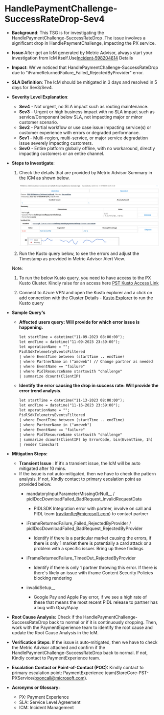 # HandlePaymentChallenge-SuccessRateDrop-Sev4

* __Background__: This TSG is for investigating the HandlePaymentChallenge-SuccessRateDrop .The issue involves a significant drop in HandlePaymentChallenge, impacting the PX service.

* __Issue__:After get an IcM generated by Metric Advisor, always start your investigation from IcM itself.Use[Incident-598204814](https://portal.microsofticm.com/imp/v5/incidents/details/598204814/summary) Details

* __Impact__: We've noticed that HandlePaymentChallenge-SuccessRateDrop due to "iFrameReturnedFailure_Failed_RejectedByProvider" error.

* __SLA Definition__: The IcM should be mitigated in 3 days and resolved in 5 days for Sev3/Sev4.

* __Severity Level Explanation__:
    * __Sev4__ - Not urgent, no SLA impact such as routing maintenance.
    * __Sev3__ - Urgent or high business impact with no SLA impact such as service/Component below SLA, not impacting major or minor customer scenario.
    * __Sev2__ - Partial workflow or use case issue impacting service(s) or customer experience with errors or degraded performance.
    * __Sev1__ - Multi-region, multi-service, or major service degradation issue severely impacting customers.
    * __Sev0__ - Entire platform globally offline, with no workaround, directly impacting customers or an entire channel.
    
* __Steps to Investigate__:
    1. Check the details that are provided by Metric Advisor Summary in the ICM as shown below.

        ![alt text](Images/MetricAdvisor.png) 

    2. Run the Kusto query below, to see the errors and adjust the Timestamp as provided in Metric Advisor Alert View.

    Note:
        
    1. To run the below Kusto query, you need to have access to the PX Kusto Cluster. Kindly raise for an access here [PST Kusto Access Link](https://myaccess.microsoft.com/@microsoft.onmicrosoft.com#/access-packages/7fbe9cb6-00f3-4c98-9ed0-c9ff140f0f58)

     2. Connect to Azure VPN and open the Kusto explorer and a click on add connection with the Cluster Details - [Kusto Explorer](https://pst.kusto.windows.net)  to run the Kusto query

* __Sample Query's__
    * __Affected users query: Will provide for which error issue is happening.__

        ```
        let startTime = datetime("11-09-2023 08:00:00");
        let endTime = datetime("11-09-2023 23:59:00");
        let operationName = "";
        PidlSdkTelemetryEventsFiltered
        | where EventTime between (startTime .. endTime)
        | where PartnerName in ("amcweb") // Change partner as needed
        | where EventName == "failure"
        | where PidlResourceName startswith "challenge"
        | summarize dcount(ClientIP)
        ```
    * __Identify the error causing the drop in success rate: Will provide the error trend analysis.__
        ```
        let startTime = datetime("11-13-2023 08:00:00");
        let endTime = datetime("11-16-2023 23:59:00");
        let operationName = "";
        PidlSdkTelemetryEventsFiltered
        | where EventTime between (startTime .. endTime)
        | where PartnerName in ("amcweb")
        | where EventName == "failure"
        | where PidlResourceName startswith "challenge"
        | summarize dcount(ClientIP) by ErrorCode, bin(EventTime, 1h)
        | render timechart
        ```
* __Mitigation Steps:__
     * __Transient Issue__ :  If it’s a transient issue, the IcM will be auto mitigated after 10 mins.
     * If the issue is not auto-mitigated, then we have to check the pattern analysis. If not, Kindly contact to primary escalation point as provided below.
        * mandatoryInputParameterMissingOrNull__ / pidlDocDownloadFailed_BadRequest_InvalidRequestData
            * PIDLSDK Integration error with partner, involve on call and PIDL team (ravikmfte@microsoft.com) to contact partner

        * iFrameReturnedFailure_Failed_RejectedByProvider / pidlDocDownloadFailed_BadRequest_RejectedByProvider
            * Identify if there is a particular market causing the errors, if there is only 1 market there is potentially a card attack or a problem with a specific issuer.  Bring up these findings 

        * iFrameReturnedFailure_TimedOut_RejectedByProvider
            * Identify if there is only 1 partner throwing this error.  If there is there's likely an issue with iframe Content Security Policies blocking rendering
        
        * invalidSetup__
            * Google Pay and Apple Pay error, if we see a high rate of these that means the most recent PIDL release to partner has a bug with Gpay/Apay

* __Root Cause Analysis:__
Check if the  HandlePaymentChallenge-SuccessRateDrop  back to normal or if it is continuously dropping. Then, work with the PaymentExperience team to identify the root cause and update the Root Cause Analysis in the IcM.

* __Verification Steps:__
If the issue is auto-mitigated, then we have to check the Metric Advisor attached and confirm if the HandlePaymentChallenge-SuccessRateDrop  back to normal. If not, Kindly contact to PaymentExperience team.

* __Escalation Contact or Point-of-Contact (POC):__
Kindly contact to primary escalation point: PaymentExperience team(StoreCore-PST-PXService/pxoncall@microsoft.com).

* __Acronyms or Glossary:__

    * PX: Payment Experience
    * SLA: Service Level Agreement
    * ICM: Incident Management